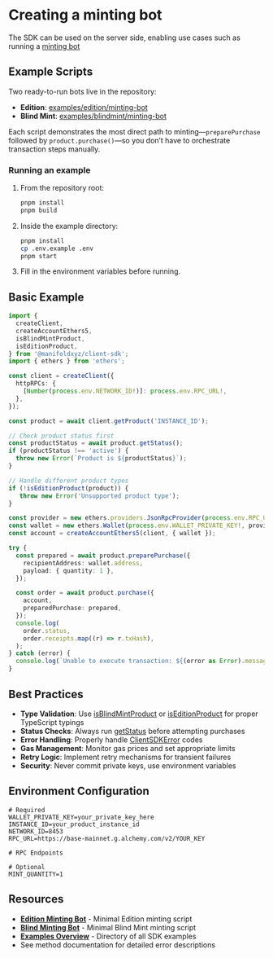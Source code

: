 # Creating a minting bot

The SDK can be used on the server side, enabling use cases such as running a [minting bot](https://help.manifold.xyz/en/articles/11509060-bankrbot)

## Example Scripts

Two ready-to-run bots live in the repository:

* **Edition**: [examples/edition/minting-bot](https://github.com/manifoldxyz/client-sdk/tree/main/packages/examples/edition/minting-bot)
* **Blind Mint**: [examples/blindmint/minting-bot](https://github.com/manifoldxyz/client-sdk/tree/main/packages/examples/blindmint/minting-bot)

Each script demonstrates the most direct path to minting—`preparePurchase` followed by `product.purchase()`—so you don’t have to orchestrate transaction steps manually.

### Running an example

1.  From the repository root:

    ```bash
    pnpm install
    pnpm build
    ```
2.  Inside the example directory:

    ```bash
    pnpm install
    cp .env.example .env
    pnpm start
    ```
3. Fill in the environment variables before running.

## Basic Example

```ts
import {
  createClient,
  createAccountEthers5,
  isBlindMintProduct,
  isEditionProduct,
} from '@manifoldxyz/client-sdk';
import { ethers } from 'ethers';

const client = createClient({
  httpRPCs: {
    [Number(process.env.NETWORK_ID!)]: process.env.RPC_URL!,
  },
});

const product = await client.getProduct('INSTANCE_ID');

// Check product status first
const productStatus = await product.getStatus();
if (productStatus !== 'active') {
  throw new Error(`Product is ${productStatus}`);
}

// Handle different product types
if (!isEditionProduct(product)) {
   throw new Error('Unsupported product type');
}

const provider = new ethers.providers.JsonRpcProvider(process.env.RPC_URL!);
const wallet = new ethers.Wallet(process.env.WALLET_PRIVATE_KEY!, provider);
const account = createAccountEthers5(client, { wallet });

try {
  const prepared = await product.preparePurchase({
    recipientAddress: wallet.address,
    payload: { quantity: 1 },
  });

  const order = await product.purchase({
    account,
    preparedPurchase: prepared,
  });
  console.log(
    order.status,
    order.receipts.map((r) => r.txHash),
  );
} catch (error) {
  console.log(`Unable to execute transaction: ${(error as Error).message}`);
}
```

## Best Practices

* **Type Validation**: Use [isBlindMintProduct](../sdk/product/blind-mint/isblindmintproduct.md) or [isEditionProduct](../sdk/product/edition-product/iseditionproduct.md) for proper TypeScript typings
* **Status Checks**: Always run [getStatus](../sdk/product/common/getstatus.md) before attempting purchases
* **Error Handling**: Properly handle [ClientSDKError](../reference/clientsdkerror.md) codes
* **Gas Management**: Monitor gas prices and set appropriate limits
* **Retry Logic**: Implement retry mechanisms for transient failures
* **Security**: Never commit private keys, use environment variables

## Environment Configuration

```env
# Required
WALLET_PRIVATE_KEY=your_private_key_here
INSTANCE_ID=your_product_instance_id
NETWORK_ID=8453
RPC_URL=https://base-mainnet.g.alchemy.com/v2/YOUR_KEY

# RPC Endpoints

# Optional
MINT_QUANTITY=1
```

## Resources

* [**Edition Minting Bot**](https://github.com/manifoldxyz/client-sdk/tree/main/packages/examples/edition/minting-bot) - Minimal Edition minting script
* [**Blind Minting Bot**](https://github.com/manifoldxyz/client-sdk/tree/main/packages/examples/blindmint/minting-bot) - Minimal Blind Mint minting script
* [**Examples Overview**](https://github.com/manifoldxyz/client-sdk/tree/main/packages/examples) - Directory of all SDK examples
* See method documentation for detailed error descriptions
